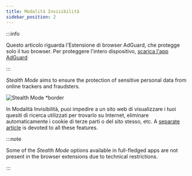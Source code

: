 ```yaml
---
title: Modalità Invisibilità
sidebar_position: 2
---
```


:::info

Questo articolo riguarda l'Estensione di browser AdGuard, che protegge solo il tuo browser. Per proteggere l'intero dispositivo, [scarica l'app AdGuard](https://agrd.io/download-kb-adblock)

:::

_Stealth Mode_ aims to ensure the protection of sensitive personal data from online trackers and fraudsters.

![Stealth Mode \*border](https://cdn.adtidy.org/content/Kb/ad_blocker/browser_extension/ad_blocker_browser_extension_stealth_mode.png)

In Modalità Invisibilità, puoi impedire a un sito web di visualizzare i tuoi quesiti di ricerca utilizzati per trovarlo su Internet, eliminare automaticamente i cookie di terze parti o del sito stesso, etc. A [separate article](/general/stealth-mode) is devoted to all these features.

:::note

Some of the _Stealth Mode_ options available in full-fledged apps are not present in the browser extensions due to technical restrictions.

:::
